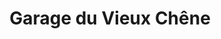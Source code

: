 ---
title: "Garage du Vieux Chêne"
url: /negreville/garage-du-vieux-chene/
shop: réparation de voitures
---